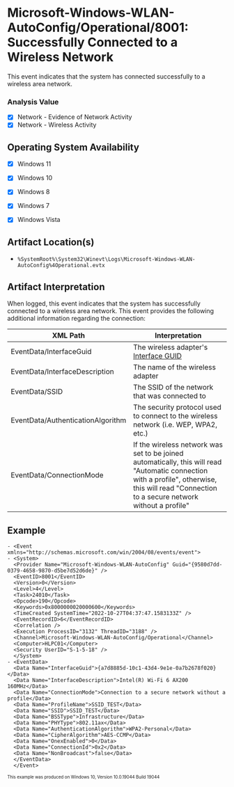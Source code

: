 # Microsoft-Windows-WLAN-AutoConfig/Operational/8001: Successfully Connected to a Wireless Network
This event indicates that the system has connected successfully to a wireless area network.

### Analysis Value
 - [x] Network - Evidence of Network Activity
 - [x] Network - Wireless Activity

## Operating System Availability
 - [x] Windows 11
 - [x] Windows 10
 - [x] Windows 8
 - [x] Windows 7
 - [x] Windows Vista


## Artifact Location(s)
- `%SystemRoot%\System32\Winevt\Logs\Microsoft-Windows-WLAN-AutoConfig%4Operational.evtx`

## Artifact Interpretation
When logged, this event indicates that the system has successfully connected to a wireless area network. This event provides the following additional information regarding the connection:

| XML Path                              | Interpretation  |
| ------------------------------------- | --------------- |
| EventData/InterfaceGuid               | The wireless adapter's [Interface GUID](/enumeration/network-cards.md) |
| EventData/InterfaceDescription        | The name of the wireless adapter |
| EventData/SSID                        | The SSID of the network that was connected to |
| EventData/AuthenticationAlgorithm     | The security protocol used to connect to the wireless network (i.e. WEP, WPA2, etc.) |
| EventData/ConnectionMode              | If the wireless network was set to be joined automatically, this will read "Automatic connection with a profile", otherwise, this will read "Connection to a secure network without a profile" |

## Example
```
- <Event xmlns="http://schemas.microsoft.com/win/2004/08/events/event">
- <System>
  <Provider Name="Microsoft-Windows-WLAN-AutoConfig" Guid="{9580d7dd-0379-4658-9870-d5be7d52d6de}" /> 
  <EventID>8001</EventID> 
  <Version>0</Version> 
  <Level>4</Level> 
  <Task>24010</Task> 
  <Opcode>190</Opcode> 
  <Keywords>0x8000000020000600</Keywords> 
  <TimeCreated SystemTime="2022-10-27T04:37:47.1583133Z" /> 
  <EventRecordID>6</EventRecordID> 
  <Correlation /> 
  <Execution ProcessID="3132" ThreadID="3188" /> 
  <Channel>Microsoft-Windows-WLAN-AutoConfig/Operational</Channel> 
  <Computer>HLPC01</Computer> 
  <Security UserID="S-1-5-18" /> 
  </System>
- <EventData>
  <Data Name="InterfaceGuid">{a7d8885d-10c1-43d4-9e1e-0a7b2678f020}</Data> 
  <Data Name="InterfaceDescription">Intel(R) Wi-Fi 6 AX200 160MHz</Data> 
  <Data Name="ConnectionMode">Connection to a secure network without a profile</Data> 
  <Data Name="ProfileName">SSID_TEST</Data> 
  <Data Name="SSID">SSID_TEST</Data> 
  <Data Name="BSSType">Infrastructure</Data> 
  <Data Name="PHYType">802.11ax</Data> 
  <Data Name="AuthenticationAlgorithm">WPA2-Personal</Data> 
  <Data Name="CipherAlgorithm">AES-CCMP</Data> 
  <Data Name="OnexEnabled">0</Data> 
  <Data Name="ConnectionId">0x2</Data> 
  <Data Name="NonBroadcast">false</Data> 
  </EventData>
  </Event>
```

<sup><sub>This example was produced on Windows 10, Version 10.0.19044 Build 19044</sub></sup>